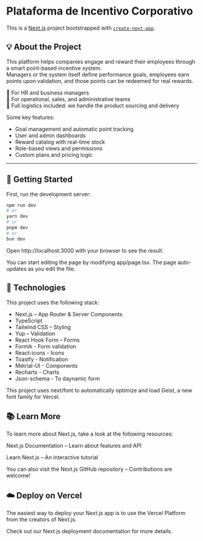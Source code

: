 # Plataforma de Incentivo Corporativo

This is a [Next.js](https://nextjs.org) project bootstrapped with [`create-next-app`](https://nextjs.org/docs/app/api-reference/cli/create-next-app).

## 💡 About the Project

This platform helps companies engage and reward their employees through a smart point-based incentive system.  
Managers or the system itself define performance goals, employees earn points upon validation, and those points can be redeemed for real rewards.

💼 For HR and business managers  
🎯 For operational, sales, and administrative teams  
🎁 Full logistics included: we handle the product sourcing and delivery  

Some key features:
- Goal management and automatic point tracking  
- User and admin dashboards  
- Reward catalog with real-time stock  
- Role-based views and permissions  
- Custom plans and pricing logic  

---

## 🚀 Getting Started

First, run the development server:

```bash
npm run dev
# or
yarn dev
# or
pnpm dev
# or
bun dev 

```
Open http://localhost:3000 with your browser to see the result.

You can start editing the page by modifying app/page.tsx. The page auto-updates as you edit the file.

## 🧩 Technologies

This project uses the following stack:

- Next.js – App Router & Server Components
- TypeScript
- Tailwind CSS – Styling
- Yup – Validation
- React Hook Form – Forms
- Formik - Form validation
- React-icons - Icons
- Toastfy - Notification
- Metrial-UI - Components
- Recharts - Charts
- Json-schema - To daynamic form

This project uses next/font to automatically optimize and load Geist, a new font family for Vercel.


## 📚 Learn More
To learn more about Next.js, take a look at the following resources:

Next.js Documentation – Learn about features and API

Learn Next.js – An interactive tutorial

You can also visit the Next.js GitHub repository – Contributions are welcome!


## ☁️ Deploy on Vercel
The easiest way to deploy your Next.js app is to use the Vercel Platform from the creators of Next.js.

Check out our Next.js deployment documentation for more details.
